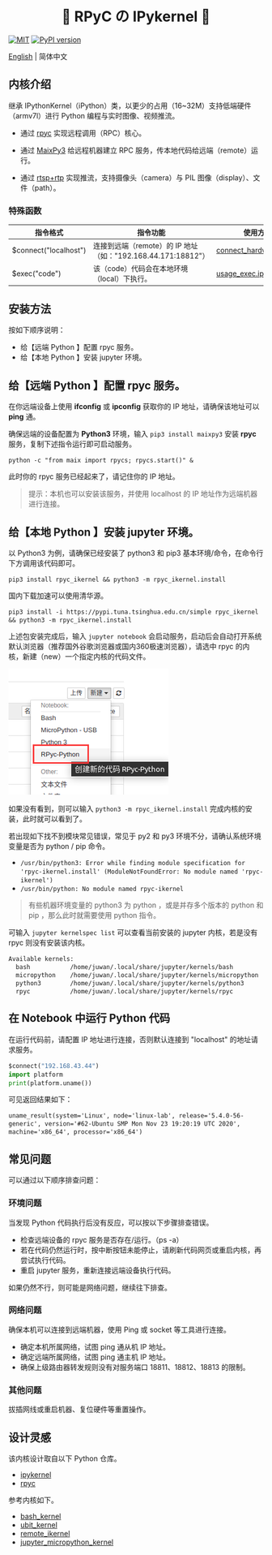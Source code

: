 
<p align="center">
    <h1 align="center">💮 RPyC の IPykernel 🐹</h1>
</p>

[![MIT](https://img.shields.io/badge/license-MIT-blue.svg)](./LICENSE)
[![PyPI version](https://badge.fury.io/py/rpyc-ikernel.svg)](https://badge.fury.io/py/rpyc-ikernel)

[English](./readme.md)  | 简体中文

## 内核介绍

继承 IPythonKernel（iPython）类，以更少的占用（16~32M）支持低端硬件（armv7l）进行 Python 编程与实时图像、视频推流。

- 通过 [rpyc](https://github.com/tomerfiliba-org/rpyc) 实现远程调用（RPC）核心。

- 通过 [MaixPy3](https://github.com/sipeed/MaixPy3) 给远程机器建立 RPC 服务，传本地代码给远端（remote）运行。

- 通过 [rtsp+rtp](https://github.com/gabrieljablonski/rtsp-rtp-stream) 实现推流，支持摄像头（camera）与 PIL 图像（display）、文件（path）。

### 特殊函数

|  指令格式   | 指令功能  | 使用方法 |
|  ----  | ----  |  ----  |
| $connect("localhost")  | 连接到远端（remote）的 IP 地址（如："192.168.44.171:18812"） | [connect_hardware.ipynb](./examples/connect_hardware.ipynb) |
| $exec("code")  | 该（code）代码会在本地环境（local）下执行。 | [usage_exec.ipynb](./examples/usage_exec.ipynb) |

## 安装方法

按如下顺序说明：

- 给【远端 Python 】配置 rpyc 服务。
- 给【本地 Python 】安装 jupyter 环境。

## 给【远端 Python 】配置 rpyc 服务。

在你远端设备上使用 **ifconfig** 或 **ipconfig** 获取你的 IP 地址，请确保该地址可以 **ping** 通。

确保远端的设备配置为 **Python3** 环境，输入 `pip3 install maixpy3` 安装 **rpyc** 服务，复制下述指令运行即可启动服务。

```shell
python -c "from maix import rpycs; rpycs.start()" &
```

此时你的 rpyc 服务已经起来了，请记住你的 IP 地址。

> 提示：本机也可以安装该服务，并使用 localhost 的 IP 地址作为远端机器进行连接。

## 给【本地 Python 】安装 jupyter 环境。

以 Python3 为例，请确保已经安装了 python3 和 pip3 基本环境/命令，在命令行下方调用该代码即可。

```shell
pip3 install rpyc_ikernel && python3 -m rpyc_ikernel.install
```

国内下载加速可以使用清华源。

```shell
pip3 install -i https://pypi.tuna.tsinghua.edu.cn/simple rpyc_ikernel && python3 -m rpyc_ikernel.install
```

上述包安装完成后，输入 `jupyter notebook` 会启动服务，启动后会自动打开系统默认浏览器（推荐国外谷歌浏览器或国内360极速浏览器），请选中 rpyc 的内核，新建（new）一个指定内核的代码文件。

![kernels.png](./images/kernels.png)

如果没有看到，则可以输入 `python3 -m rpyc_ikernel.install` 完成内核的安装，此时就可以看到了。

若出现如下找不到模块常见错误，常见于 py2 和 py3 环境不分，请确认系统环境变量是否为 python / pip 命令。

- `/usr/bin/python3: Error while finding module specification for 'rpyc-ikernel.install' (ModuleNotFoundError: No module named 'rpyc-ikernel')`
- `/usr/bin/python: No module named rpyc-ikernel`

> 有些机器环境变量的 python3 为 python ，或是并存多个版本的 python 和 pip ，那么此时就需要使用 python 指令。

可输入 `jupyter kernelspec list` 可以查看当前安装的 jupyter 内核，若是没有 rpyc 则没有安装该内核。

```shell
Available kernels:
  bash           /home/juwan/.local/share/jupyter/kernels/bash
  micropython    /home/juwan/.local/share/jupyter/kernels/micropython
  python3        /home/juwan/.local/share/jupyter/kernels/python3
  rpyc           /home/juwan/.local/share/jupyter/kernels/rpyc
```

## 在 Notebook 中运行 Python 代码

在运行代码前，请配置 IP 地址进行连接，否则默认连接到 "localhost" 的地址请求服务。

```python
$connect("192.168.43.44")
import platform
print(platform.uname())
```

可见返回结果如下：

```shell
uname_result(system='Linux', node='linux-lab', release='5.4.0-56-generic', version='#62-Ubuntu SMP Mon Nov 23 19:20:19 UTC 2020', machine='x86_64', processor='x86_64')
```

## 常见问题

可以通过以下顺序排查问题：

### 环境问题

当发现 Python 代码执行后没有反应，可以按以下步骤排查错误。

- 检查远端设备的 rpyc 服务是否存在/运行。（ps -a）
- 若在代码仍然运行时，按中断按钮未能停止，请刷新代码网页或重启内核，再尝试执行代码。
- 重启 jupyter 服务，重新连接远端设备执行代码。

如果仍然不行，则可能是网络问题，继续往下排查。

### 网络问题

确保本机可以连接到远端机器，使用 Ping 或 socket 等工具进行连接。

- 确定本机所属网络，试图 ping 通从机 IP 地址。
- 确定远端所属网络，试图 ping 通主机 IP 地址。
- 确保上级路由器转发规则没有对服务端口 18811、18812、18813 的限制。

### 其他问题

拔插网线或重启机器、复位硬件等重置操作。

## 设计灵感

该内核设计取自以下 Python 仓库。

- [ipykernel](https://github.com/ipython/ipykernel)
- [rpyc](https://github.com/tomerfiliba-org/rpyc)

参考内核如下。

- [bash_kernel](https://github.com/takluyver/bash_kernel)
- [ubit_kernel](https://github.com/takluyver/ubit_kernel)
- [remote_ikernel](https://github.com/tdaff/remote_ikernel)
- [jupyter_micropython_kernel](https://github.com/goatchurchprime/jupyter_micropython_kernel)

